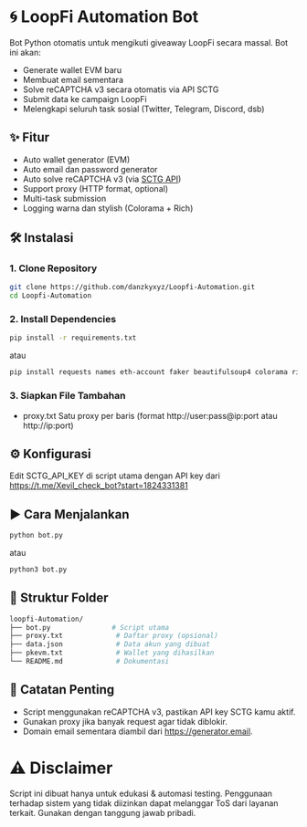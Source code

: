 # 🌀 LoopFi Automation Bot

Bot Python otomatis untuk mengikuti giveaway LoopFi secara massal. Bot ini akan:
- Generate wallet EVM baru
- Membuat email sementara
- Solve reCAPTCHA v3 secara otomatis via API SCTG
- Submit data ke campaign LoopFi
- Melengkapi seluruh task sosial (Twitter, Telegram, Discord, dsb)

## ✨ Fitur
- Auto wallet generator (EVM)
- Auto email dan password generator
- Auto solve reCAPTCHA v3 (via [SCTG API](https://t.me/Xevil_check_bot?start=1824331381))
- Support proxy (HTTP format, optional)
- Multi-task submission
- Logging warna dan stylish (Colorama + Rich)

## 🛠️ Instalasi

### 1. Clone Repository
```bash
git clone https://github.com/danzkyxyz/Loopfi-Automation.git
cd Loopfi-Automation
```
### 2. Install Dependencies
```bash
pip install -r requirements.txt
```
atau
```bash
pip install requests names eth-account faker beautifulsoup4 colorama rich
```
### 3. Siapkan File Tambahan
- proxy.txt
Satu proxy per baris (format http://user:pass@ip:port atau http://ip:port)

## ⚙️ Konfigurasi
Edit SCTG_API_KEY di script utama dengan API key dari https://t.me/Xevil_check_bot?start=1824331381

## ▶️ Cara Menjalankan
```bash
python bot.py
```
atau
```bash
python3 bot.py
```

## 📁 Struktur Folder
```bash
loopfi-Automation/
├── bot.py               # Script utama
├── proxy.txt             # Daftar proxy (opsional)
├── data.json             # Data akun yang dibuat
├── pkevm.txt             # Wallet yang dihasilkan
└── README.md             # Dokumentasi
```

## 📌 Catatan Penting
- Script menggunakan reCAPTCHA v3, pastikan API key SCTG kamu aktif.
- Gunakan proxy jika banyak request agar tidak diblokir.
- Domain email sementara diambil dari https://generator.email.

# ⚠️ Disclaimer
Script ini dibuat hanya untuk edukasi & automasi testing. Penggunaan terhadap sistem yang tidak diizinkan dapat melanggar ToS dari layanan terkait. Gunakan dengan tanggung jawab pribadi.
